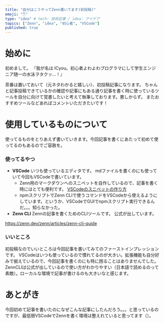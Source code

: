 ```yaml
---
title: "自分はこうやってZenn書いてます(初投稿)"
emoji: "✋"
type: "idea" # tech: 技術記事 / idea: アイデア
topics: ["Zenn", "idea", "初心者", "VSCode"]
published: true
---
```


# 始めに

初めまして。
『我が名は lCyou。初心者よわよわプログラマにして学生エンジニア随一の水泳ヲタクッ…！』

茶番は置いておいて（元ネタわかると嬉しい）、初投稿記事になります。
ちゃんと記事投稿できているかの確認や記事にもある通り記事を書く時に使っているツールを自分に向けて覚書したいと考えて執筆しております。悪しからず。
またおすすめツールなどあればコメントいただきたいです！

# 使用しているものについて

使ってるものをとりあえず書いていきます。今回記事を書くにあたって初めて使ってるのもあるのでご容赦を。

### 使ってるやつ
* **VSCode**
いつも使っているエディタです。
mdファイルを書くのにも使っていて今回もVSCodeで書いています。
    - Zenn用のマークダウンへのスニペットを自作しているので、記事を書く時にはとても便利です。
    [VSCodeのスニペットの作り方](https://code.visualstudio.com/docs/editor/userdefinedsnippets)
    - npmスクリプトでZenn CLIで使うコマンドをVSCodeから使えるようにしています。というか、VSCodeでGUIでnpmスクリプト実行できるんだ。。。知らなかった。
* **Zenn CLI**
Zennの記事を書くためのCLIツールです。
公式が出しています。

https://zenn.dev/zenn/articles/zenn-cli-guide

### いいところ
初投稿なのでいいところは今回記事を書いてみてのファーストインプレッションです。
VSCodeはいつも使っているので慣れてるのが大きい。拡張機能も自分好みで揃えているので、今回記事を書くのにも特に困ることはありませんでした。
ZennCLIは公式が出しているので使い方がわかりやすい（日本語で読めるのって素敵）。ローカルな環境で記事が書けるのも大きいなと感じます。

# あとがき
今回初めて記事を書いたのになぜこんな記事にしたんだろう。。。と思っているのですが、最低限VSCodeでZennを書く環境は整えれていると思ってます（）。
